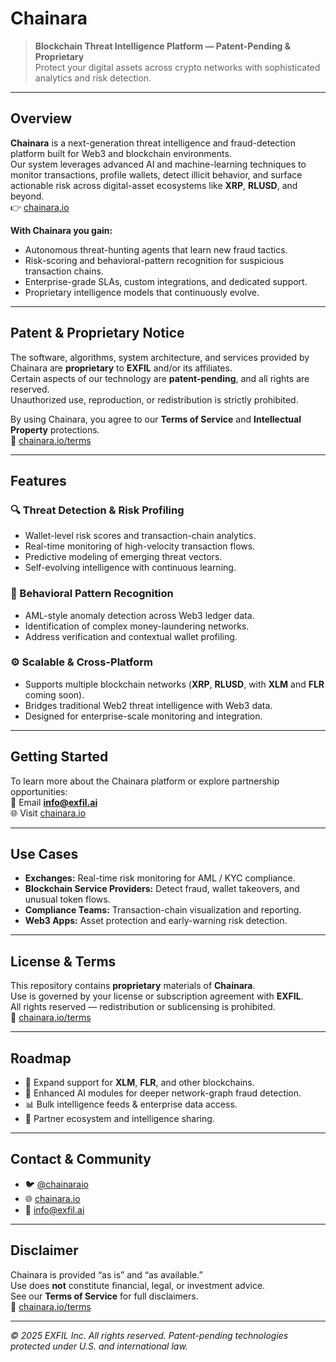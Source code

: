 # Chainara  
> **Blockchain Threat Intelligence Platform — Patent-Pending & Proprietary**  
> Protect your digital assets across crypto networks with sophisticated analytics and risk detection.

---

## Overview  
**Chainara** is a next-generation threat intelligence and fraud-detection platform built for Web3 and blockchain environments.  
Our system leverages advanced AI and machine-learning techniques to monitor transactions, profile wallets, detect illicit behavior, and surface actionable risk across digital-asset ecosystems like **XRP**, **RLUSD**, and beyond.  
👉 [chainara.io](https://chainara.io)

**With Chainara you gain:**  
- Autonomous threat-hunting agents that learn new fraud tactics.  
- Risk-scoring and behavioral-pattern recognition for suspicious transaction chains.  
- Enterprise-grade SLAs, custom integrations, and dedicated support.  
- Proprietary intelligence models that continuously evolve.

---

## Patent & Proprietary Notice  
The software, algorithms, system architecture, and services provided by Chainara are **proprietary** to **EXFIL** and/or its affiliates.  
Certain aspects of our technology are **patent-pending**, and all rights are reserved.  
Unauthorized use, reproduction, or redistribution is strictly prohibited.  

By using Chainara, you agree to our **Terms of Service** and **Intellectual Property** protections.  
📜 [chainara.io/terms](https://chainara.io/terms)

---

## Features  

### 🔍 Threat Detection & Risk Profiling  
- Wallet-level risk scores and transaction-chain analytics.  
- Real-time monitoring of high-velocity transaction flows.  
- Predictive modeling of emerging threat vectors.  
- Self-evolving intelligence with continuous learning.

### 🧠 Behavioral Pattern Recognition  
- AML-style anomaly detection across Web3 ledger data.  
- Identification of complex money-laundering networks.  
- Address verification and contextual wallet profiling.

### ⚙️ Scalable & Cross-Platform  
- Supports multiple blockchain networks (**XRP**, **RLUSD**, with **XLM** and **FLR** coming soon).  
- Bridges traditional Web2 threat intelligence with Web3 data.  
- Designed for enterprise-scale monitoring and integration.  

---

## Getting Started  
To learn more about the Chainara platform or explore partnership opportunities:  
📧 Email **info@exfil.ai**  
🌐 Visit [chainara.io](https://chainara.io)

---

## Use Cases  
- **Exchanges:** Real-time risk monitoring for AML / KYC compliance.  
- **Blockchain Service Providers:** Detect fraud, wallet takeovers, and unusual token flows.  
- **Compliance Teams:** Transaction-chain visualization and reporting.  
- **Web3 Apps:** Asset protection and early-warning risk detection.

---

## License & Terms  
This repository contains **proprietary** materials of **Chainara**.  
Use is governed by your license or subscription agreement with **EXFIL**.  
All rights reserved — redistribution or sublicensing is prohibited.  
📜 [chainara.io/terms](https://chainara.io/terms)

---

## Roadmap  
- 🧭 Expand support for **XLM**, **FLR**, and other blockchains.  
- 🧠 Enhanced AI modules for deeper network-graph fraud detection.  
- 📊 Bulk intelligence feeds & enterprise data access.  
- 🤝 Partner ecosystem and intelligence sharing.

---

## Contact & Community  
- 🐦 [@chainaraio](https://x.com/chainaraio)  
- 🌐 [chainara.io](https://chainara.io)  
- 📧 info@exfil.ai  

---

## Disclaimer  
Chainara is provided “as is” and “as available.”  
Use does **not** constitute financial, legal, or investment advice.  
See our **Terms of Service** for full disclaimers.  
📜 [chainara.io/terms](https://chainara.io/terms)

---

*© 2025 EXFIL Inc. All rights reserved. Patent-pending technologies protected under U.S. and international law.*
